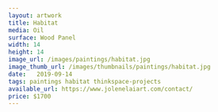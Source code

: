 ```yaml
---
layout: artwork
title: Habitat
media: Oil
surface: Wood Panel
width: 14
height: 14
image_url: /images/paintings/habitat.jpg
image_thumb_url: /images/thumbnails/paintings/habitat.jpg
date:   2019-09-14
tags: paintings habitat thinkspace-projects
available_url: https://www.jolenelaiart.com/contact/
price: $1700
---
```

